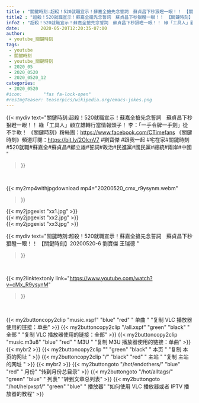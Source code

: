 ```yaml
---
title : "關鍵時刻:超殺！520就職宣示！蘇嘉全搶先念誓詞　蘇貞昌下秒狠瞪一眼！！ 【關鍵時刻】20200520-6 劉寶傑 王瑞德 "
title2 : "超殺！520就職宣示！蘇嘉全搶先念誓詞　蘇貞昌下秒狠瞪一眼！！ 【關鍵時刻】20200520-6 劉寶傑 王瑞德 "
info2 : "超殺！520就職宣示！蘇嘉全搶先念誓詞　蘇貞昌下秒狠瞪一眼！！ 綠「工具人」顧立雄轉行當情報頭子！ 李：「一手令牌一手劍」從不手軟！  《關鍵時刻》粉絲團：https://www.facebook.com/CTimefans 《關鍵時刻》頻道訂閱：https://bit.ly/2OlcnV7  #劉寶傑  #跟我一起 #宅在家#關鍵時刻#520就職#蘇嘉全#蘇貞昌#顧立雄#誓詞#政治#民進黨#國民黨#總統#兩岸#中國 "
date:        2020-05-20T12:20:35-07:00
author:
 - youtube_關鍵時刻
tags:
 - youtube
 - 關鍵時刻
 - youtube_關鍵時刻
 - 2020_05
 - 2020_0520
 - 2020_0520_12
categories:
 - 2020_0520
#icon:        "fas fa-lock-open"
#resImgTeaser: teaserpics/wikipedia.org/emacs-jokes.png
---
```


{{< mydiv text="關鍵時刻:超殺！520就職宣示！蘇嘉全搶先念誓詞　蘇貞昌下秒狠瞪一眼！！ 綠「工具人」顧立雄轉行當情報頭子！ 李：「一手令牌一手劍」從不手軟！  《關鍵時刻》粉絲團：https://www.facebook.com/CTimefans 《關鍵時刻》頻道訂閱：https://bit.ly/2OlcnV7  #劉寶傑  #跟我一起 #宅在家#關鍵時刻#520就職#蘇嘉全#蘇貞昌#顧立雄#誓詞#政治#民進黨#國民黨#總統#兩岸#中國 "
>}}
<br>


{{< my2mp4withjpgdownload mp4="20200520_cmx_r9ysynm.webm"
>}}

{{< my2jpgexist "xx1.jpg" >}}<br>
{{< my2jpgexist "xx2.jpg" >}}<br>
{{< my2jpgexist "xx3.jpg" >}}<br>



{{< mydiv text="關鍵時刻:超殺！520就職宣示！蘇嘉全搶先念誓詞　蘇貞昌下秒狠瞪一眼！！ 【關鍵時刻】20200520-6 劉寶傑 王瑞德 "
>}}
<br>

{{< my2linktextonly link="https://www.youtube.com/watch?v=cMx_R9ysynM"
>}}


<br>

{{< my2buttoncopy2clip "music.xspf"        "blue"   "red"    " 单曲 "  "复制 VLC 播放器使用的链接：单曲" >}} {{< my2buttoncopy2clip "/all.xspf"         "green"  "black"  " 全部 "  "复制 VLC 播放器使用的链接：全部" >}} {{< my2buttoncopy2clip "music.m3u8"        "blue"   "red"    " M3U  "    "复制 M3U 播放器使用的链接：单曲" >}} {{< mybr2 >}} {{< my2buttoncopy2clip ""                  "green"  "black"  " 本页 "    "复制 本页的网址 " >}} {{< my2buttoncopy2clip "/"                 "black"  "red"    " 主站 "    "复制 主站的网址 " >}} {{< mybr2 >}} {{< my2buttongoto      "/hot/endothers/"   "blue"   "red"    " 月份"   "转到月份总目录" >}} {{< my2buttongoto      "/hot/alltags/"     "green"  "blue"   " 列表"   "转到文章总列表" >}} {{< my2buttongoto      "/hot/helpxspf/"    "green"  "blue"   " 播放器" "如何使用 VLC 播放器或者 IPTV 播放器的教程" >}} 
